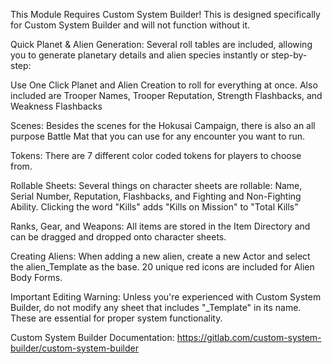 This Module Requires Custom System Builder! This is designed specifically for Custom System Builder and will not function without it.

Quick Planet & Alien Generation: Several roll tables are included, allowing you to generate planetary details and alien species instantly or step-by-step:

Use One Click Planet and Alien Creation to roll for everything at once.
Also included are Trooper Names, Trooper Reputation, Strength Flashbacks, and Weakness Flashbacks

Scenes: Besides the scenes for the Hokusai Campaign, there is also an all purpose Battle Mat that you can use for any encounter you want to run.

Tokens: There are 7 different color coded tokens for players to choose from.

Rollable Sheets: Several things on character sheets are rollable: Name, Serial Number, Reputation, Flashbacks, and Fighting and Non-Fighting Ability. Clicking the word "Kills" adds "Kills on Mission" to "Total Kills"

Ranks, Gear, and Weapons: All items are stored in the Item Directory and can be dragged and dropped onto character sheets.

Creating Aliens:
When adding a new alien, create a new Actor and select the alien_Template as the base.
20 unique red icons are included for Alien Body Forms.

Important Editing Warning: Unless you're experienced with Custom System Builder, do not modify any sheet that includes "_Template" in its name. These are essential for proper system functionality.

Custom System Builder Documentation: https://gitlab.com/custom-system-builder/custom-system-builder
